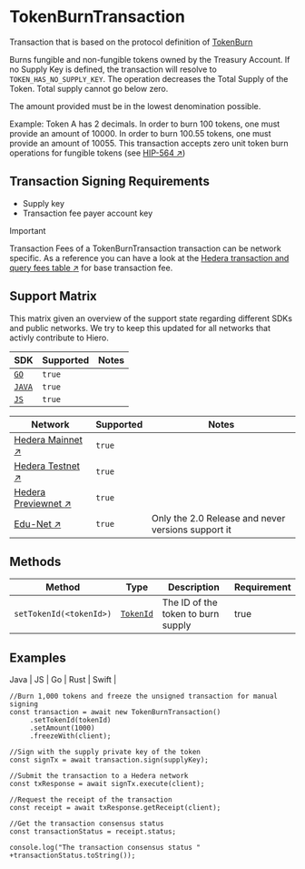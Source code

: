 # TokenBurnTransaction

Transaction that is based on the protocol definition of [TokenBurn](api/TokenBurn.md)

Burns fungible and non-fungible tokens owned by the Treasury Account. If no Supply Key is defined, the transaction will resolve to `TOKEN_HAS_NO_SUPPLY_KEY`.
The operation decreases the Total Supply of the Token.
Total supply cannot go below zero.

The amount provided must be in the lowest denomination possible.

Example: Token A has 2 decimals. In order to burn 100 tokens, one must provide an amount of 10000. In order to burn 100.55 tokens, one must provide an amount of 10055.
This transaction accepts zero unit token burn operations for fungible tokens (see [HIP-564 :arrow_upper_right:]())

## Transaction Signing Requirements

- Supply key
- Transaction fee payer account key

> [!IMPORTANT]
> Transaction Fees of a TokenBurnTransaction transaction can be network specific. As a reference you can have a look at the [Hedera transaction and query fees table :arrow_upper_right:]() for base transaction fee.

## Support Matrix

This matrix given an overview of the support state regarding different SDKs and public networks. We try to keep this updated for all networks that activly contribute to Hiero.

| SDK |  Supported     | Notes                        |
| ----------------- | --------- | ---------------------------------- |
| [`GO`](go.md)    | `true` |  |
| [`JAVA`](java.md)    | `true` |  |
| [`JS`](js.md) | `true` |  |


| Network |  Supported     | Notes                        |
| ----------------- | --------- | ---------------------------------- |
| [Hedera Mainnet :arrow_upper_right:]()    | `true` |  |
| [Hedera Testnet :arrow_upper_right:]()    | `true` |  |
| [Hedera Previewnet :arrow_upper_right:]() | `true` |  |
| [Edu-Net :arrow_upper_right:]() | `true` | Only the 2.0 Release and never versions support it |

## Methods

| Method                | Type      | Description                        | Requirement | 
| --------------------- | --------- | ---------------------------------- | --------- |
| `setTokenId(<tokenId>)` | [`TokenId`]()   | The ID of the token to burn supply |true |

## Examples

Java | JS | Go | Rust | Swift |
```
//Burn 1,000 tokens and freeze the unsigned transaction for manual signing
const transaction = await new TokenBurnTransaction()
     .setTokenId(tokenId)
     .setAmount(1000)
     .freezeWith(client);

//Sign with the supply private key of the token 
const signTx = await transaction.sign(supplyKey);

//Submit the transaction to a Hedera network    
const txResponse = await signTx.execute(client);

//Request the receipt of the transaction
const receipt = await txResponse.getReceipt(client);
    
//Get the transaction consensus status
const transactionStatus = receipt.status;

console.log("The transaction consensus status " +transactionStatus.toString());
```
